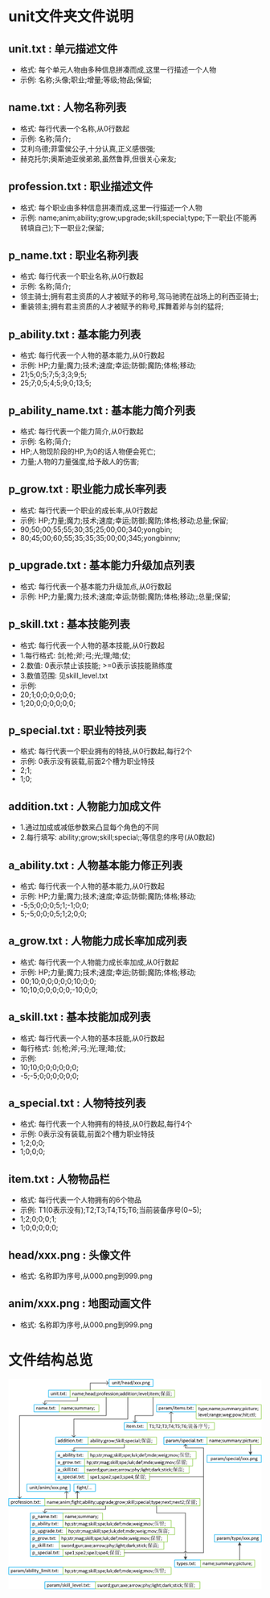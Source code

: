 ﻿# unit文件夹文件说明

## unit.txt : 单元描述文件

* 格式: 每个单元人物由多种信息拼凑而成,这里一行描述一个人物
* 示例: 名称;头像;职业;增量;等级;物品;保留;

## name.txt : 人物名称列表

* 格式: 每行代表一个名称,从0行数起
* 示例: 名称;简介;
* 艾利乌德;菲雷侯公子,十分认真,正义感很强;
* 赫克托尔;奥斯迪亚侯弟弟,虽然鲁莽,但很关心亲友;

## profession.txt : 职业描述文件

* 格式: 每个职业由多种信息拼凑而成,这里一行描述一个人物
* 示例: name;anim;ability;grow;upgrade;skill;special;type;下一职业(不能再转填自己);下一职业2;保留;

## p_name.txt : 职业名称列表

* 格式: 每行代表一个职业名称,从0行数起
* 示例: 名称;简介;
* 领主骑士;拥有君主资质的人才被赋予的称号,驾马驰骋在战场上的利西亚骑士;
* 重装领主;拥有君主资质的人才被赋予的称号,挥舞着斧与剑的猛将;

## p_ability.txt : 基本能力列表

* 格式: 每行代表一个人物的基本能力,从0行数起
* 示例: HP;力量;魔力;技术;速度;幸运;防御;魔防;体格;移动;
* 21;5;0;5;7;5;3;3;9;5;
* 25;7;0;5;4;5;9;0;13;5;

## p_ability_name.txt : 基本能力简介列表

* 格式: 每行代表一个能力简介,从0行数起
* 示例: 名称;简介;
* HP;人物现阶段的HP,为0的话人物便会死亡;
* 力量;人物的力量强度,给予敌人的伤害;

## p_grow.txt : 职业能力成长率列表

* 格式: 每行代表一个职业的成长率,从0行数起
* 示例: HP;力量;魔力;技术;速度;幸运;防御;魔防;体格;移动;总量;保留;
* 90;50;00;55;55;30;35;25;00;00;340;yongbin;
* 80;45;00;60;55;35;35;35;00;00;345;yongbinnv;

## p_upgrade.txt : 基本能力升级加点列表

* 格式: 每行代表一个基本能力升级加点,从0行数起
* 示例: HP;力量;魔力;技术;速度;幸运;防御;魔防;体格;移动;;总量;保留;

## p_skill.txt : 基本技能列表

* 格式: 每行代表一个人物的基本技能,从0行数起
* 1.每行格式: 剑;枪;斧;弓;光;理;暗;仗;
* 2.数值: 0表示禁止该技能; >=0表示该技能熟练度
* 3.数值范围: 见skill_level.txt
* 示例: 
* 20;1;0;0;0;0;0;0;
* 1;20;0;0;0;0;0;0;

## p_special.txt : 职业特技列表

* 格式: 每行代表一个职业拥有的特技,从0行数起,每行2个
* 示例: 0表示没有装载,前面2个槽为职业特技
* 2;1;
* 1;0;

## addition.txt : 人物能力加成文件

* 1.通过加成或减低参数来凸显每个角色的不同
* 2.每行填写: ability;grow;skill;special;;等信息的序号(从0数起)

## a_ability.txt : 人物基本能力修正列表

* 格式: 每行代表一个人物的基本能力,从0行数起
* 示例: HP;力量;魔力;技术;速度;幸运;防御;魔防;体格;移动;
* -5;5;0;0;0;5;1;-1;0;0;
* 5;-5;0;0;0;5;1;2;0;0;

## a_grow.txt : 人物能力成长率加成列表

* 格式: 每行代表一个人物能力成长率加成,从0行数起
* 示例: HP;力量;魔力;技术;速度;幸运;防御;魔防;体格;移动;
* 00;10;0;0;0;0;0;10;0;0;
* 10;10;0;0;0;0;0;-10;0;0;

## a_skill.txt : 基本技能加成列表

* 格式: 每行代表一个人物的基本技能,从0行数起
* 每行格式: 剑;枪;斧;弓;光;理;暗;仗;
* 示例: 
* 10;10;0;0;0;0;0;0;
* -5;-5;0;0;0;0;0;0;

## a_special.txt : 人物特技列表

* 格式: 每行代表一个人物拥有的特技,从0行数起,每行4个
* 示例: 0表示没有装载,前面2个槽为职业特技
* 1;2;0;0;
* 1;0;0;0;

## item.txt : 人物物品栏

* 格式: 每行代表一个人物拥有的6个物品
* 示例: T1(0表示没有);T2;T3;T4;T5;T6;当前装备序号(0~5);
* 1;2;0;0;0;1;
* 1;0;0;0;0;0;

## head/xxx.png : 头像文件

* 格式: 名称即为序号,从000.png到999.png

## anim/xxx.png : 地图动画文件

* 格式: 名称即为序号,从000.png到999.png

# 文件结构总览
![Image](structure.png)
